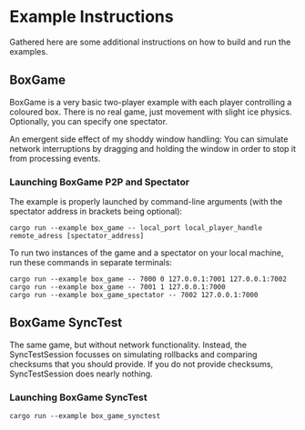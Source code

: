 # Example Instructions

Gathered here are some additional instructions on how to build and run the examples.

## BoxGame

BoxGame is a very basic two-player example with each player controlling a coloured box.
There is no real game, just movement with slight ice physics. Optionally,
you can specify one spectator.

An emergent side effect of my shoddy window handling: You can simulate network interruptions by
dragging and holding the window in order to stop it from processing events.

### Launching BoxGame P2P and Spectator

The example is properly launched by command-line arguments
(with the spectator address in brackets being optional):

```shell
cargo run --example box_game -- local_port local_player_handle remote_adress [spectator_address]
```

To run two instances of the game and a spectator on your local machine,
run these commands in separate terminals:

```shell
cargo run --example box_game -- 7000 0 127.0.0.1:7001 127.0.0.1:7002
cargo run --example box_game -- 7001 1 127.0.0.1:7000 
cargo run --example box_game_spectator -- 7002 127.0.0.1:7000 
```

## BoxGame SyncTest

The same game, but without network functionality.
Instead, the SyncTestSession focusses on simulating rollbacks and comparing checksums that you
should provide. If you do not provide checksums, SyncTestSession does nearly nothing.

### Launching BoxGame SyncTest

```shell
cargo run --example box_game_synctest
```
